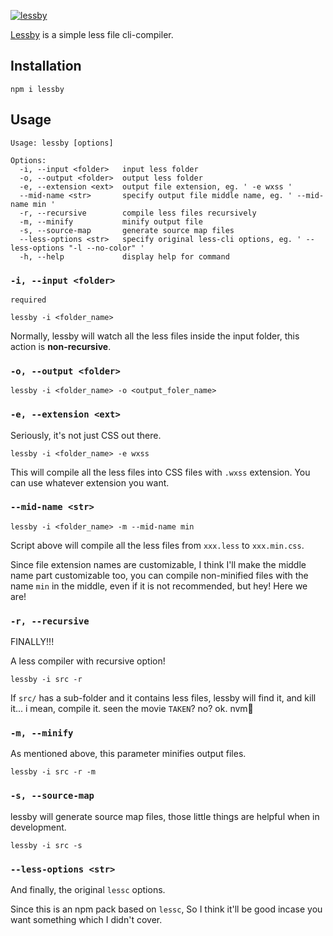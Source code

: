 [![lessby](https://github.com/jw-12138/lessby/actions/workflows/node.js.yml/badge.svg)](https://github.com/jw-12138/lessby/actions/workflows/node.js.yml)

[Lessby](https://github.com/jw-12138/lessby/) is a simple less file cli-compiler.

## Installation

```
npm i lessby
```

## Usage

``` 
Usage: lessby [options]

Options:
  -i, --input <folder>   input less folder
  -o, --output <folder>  output less folder
  -e, --extension <ext>  output file extension, eg. ' -e wxss '
  --mid-name <str>       specify output file middle name, eg. ' --mid-name min '
  -r, --recursive        compile less files recursively
  -m, --minify           minify output file
  -s, --source-map       generate source map files
  --less-options <str>   specify original less-cli options, eg. ' --less-options "-l --no-color" '
  -h, --help             display help for command
```

### `-i, --input <folder>`

`required`  
```
lessby -i <folder_name>
```

Normally, lessby will watch all the less files inside the input folder, this action is **non-recursive**.

### `-o, --output <folder>`

```
lessby -i <folder_name> -o <output_foler_name>
```

### `-e, --extension <ext>`

Seriously, it's not just CSS out there.

```
lessby -i <folder_name> -e wxss
```

This will compile all the less files into CSS files with `.wxss` extension. You can use whatever extension you want.

### `--mid-name <str>`

```
lessby -i <folder_name> -m --mid-name min
```

Script above will compile all the less files from `xxx.less` to `xxx.min.css`.

Since file extension names are customizable, I think I'll make the middle name part customizable too, you can compile non-minified files with the name `min` in the middle, even if it is not recommended, but hey! Here we are!

### `-r, --recursive`

FINALLY!!!  

A less compiler with recursive option!

```
lessby -i src -r
```

If `src/` has a sub-folder and it contains less files, lessby will find it, and kill it... i mean, compile it. seen the movie `TAKEN`? no? ok. nvm🌝

### `-m, --minify`

As mentioned above, this parameter minifies output files.

```
lessby -i src -r -m
```

### `-s, --source-map`

lessby will generate source map files, those little things are helpful when in development.

```
lessby -i src -s
```

### `--less-options <str>`

And finally, the original `lessc` options.  

Since this is an npm pack based on `lessc`, So I think it'll be good incase you want something which I didn't cover.